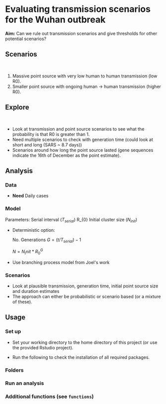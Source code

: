 # Evaluating transmission scenarios for the Wuhan outbreak

**Aim:** Can we rule out transmission scenarios and give thresholds for other potential scenarios?

## Scenarios
​
1. Massive point source with very low human to human transmission (low R0).
2. Smaller point source with ongoing human -> human transmission (higher R0).
​
## Explore
​
* Look at transmission and point source scenarios to see what the probability is that R0 is greater than 1.
* Need multiple scenarios to check with generation time (could look at short and long (SARS ~ 8.7 days))
* Scenarios around how long the point source lasted (gene sequences indicate the 16th of December as the point estimate).

## Analysis

### Data

* **Need** Daily cases

### Model

Parameters:
Serial interval ($T_{serial}$)
R_{0} 
Initial cluster size ($N_{init}$)

* Deterministic option: 

  No. Generations $G = (t/T_{serial})  - 1$

   $N = N_init * R_{0} ^ G$

* Use branching process model from Joel's work

### Scenarios

* Look at plausible transmission, generation time, initial point source size and duration estimates
* The approach can either be probabilistic or scenario based (or a mixture of these).


## Usage

### Set up

* Set your working directory to the home directory of this project (or use the provided Rstudio project).

* Run the following to check the installation of all required packages.

### Folders

### Run an analysis


### Additional functions (see `functions`)
